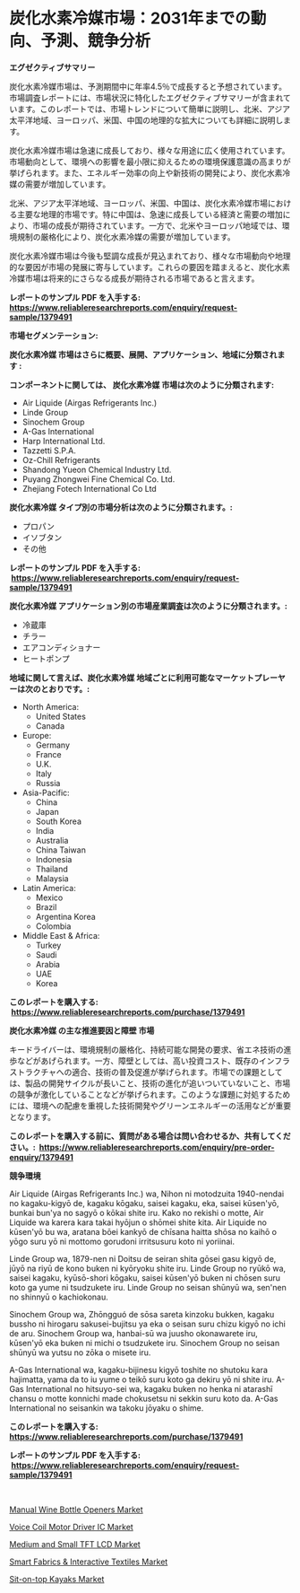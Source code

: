 <p><h1>炭化水素冷媒市場：2031年までの動向、予測、競争分析</h1></p><p><strong>エグゼクティブサマリー</strong></p>
<p><p>炭化水素冷媒市場は、予測期間中に年率4.5％で成長すると予想されています。市場調査レポートには、市場状況に特化したエグゼクティブサマリーが含まれています。このレポートでは、市場トレンドについて簡単に説明し、北米、アジア太平洋地域、ヨーロッパ、米国、中国の地理的な拡大についても詳細に説明します。</p><p>炭化水素冷媒市場は急速に成長しており、様々な用途に広く使用されています。市場動向として、環境への影響を最小限に抑えるための環境保護意識の高まりが挙げられます。また、エネルギー効率の向上や新技術の開発により、炭化水素冷媒の需要が増加しています。</p><p>北米、アジア太平洋地域、ヨーロッパ、米国、中国は、炭化水素冷媒市場における主要な地理的市場です。特に中国は、急速に成長している経済と需要の増加により、市場の成長が期待されています。一方で、北米やヨーロッパ地域では、環境規制の厳格化により、炭化水素冷媒の需要が増加しています。</p><p>炭化水素冷媒市場は今後も堅調な成長が見込まれており、様々な市場動向や地理的な要因が市場の発展に寄与しています。これらの要因を踏まえると、炭化水素冷媒市場は将来的にさらなる成長が期待される市場であると言えます。</p></p>
<p><strong>レポートのサンプル PDF を入手する: <a href="https://www.reliableresearchreports.com/enquiry/request-sample/1379491">https://www.reliableresearchreports.com/enquiry/request-sample/1379491</a></strong></p>
<p><strong>市場セグメンテーション:</strong></p>
<p><strong> 炭化水素冷媒 市場はさらに概要、展開、アプリケーション、地域に分類されます :</strong></p>
<p><strong>コンポーネントに関しては、 炭化水素冷媒 市場は次のように分類されます: &nbsp;</strong></p>
<p><ul><li>Air Liquide (Airgas Refrigerants Inc.)</li><li>Linde Group</li><li>Sinochem Group</li><li>A-Gas International</li><li>Harp International Ltd.</li><li>Tazzetti S.P.A.</li><li>Oz-Chill Refrigerants</li><li>Shandong Yueon Chemical Industry Ltd.</li><li>Puyang Zhongwei Fine Chemical Co. Ltd.</li><li>Zhejiang Fotech International Co Ltd</li></ul></p>
<p><strong> 炭化水素冷媒 タイプ別の市場分析は次のように分類されます。:</strong></p>
<p><ul><li>プロパン</li><li>イソブタン</li><li>その他</li></ul></p>
<p><strong>レポートのサンプル PDF を入手する: &nbsp;<a href="https://www.reliableresearchreports.com/enquiry/request-sample/1379491">https://www.reliableresearchreports.com/enquiry/request-sample/1379491</a></strong></p>
<p><strong> 炭化水素冷媒 アプリケーション別の市場産業調査は次のように分類されます。:</strong></p>
<p><ul><li>冷蔵庫</li><li>チラー</li><li>エアコンディショナー</li><li>ヒートポンプ</li></ul></p>
<p><strong>地域に関して言えば、炭化水素冷媒 地域ごとに利用可能なマーケットプレーヤーは次のとおりです。:</strong></p>
<p><ul>
    <li>
        North America:
        <ul>
            <li>United States</li>
            <li>Canada</li>
        </ul>
    </li>
    <li>
        Europe:
        <ul>
            <li>Germany</li>
            <li>France</li>
            <li>U.K.</li>
            <li>Italy</li>
            <li>Russia</li>
        </ul>
    </li>
    <li>
        Asia-Pacific:
        <ul>
            <li>China</li>
            <li>Japan</li>
            <li>South Korea</li>
            <li>India</li>
            <li>Australia</li>
            <li>China Taiwan</li>
            <li>Indonesia</li>
            <li>Thailand</li>
            <li>Malaysia</li>
        </ul>
    </li>
    <li>
        Latin America:
        <ul>
            <li>Mexico</li>
            <li>Brazil</li>
            <li>Argentina Korea</li>
            <li>Colombia</li>
        </ul>
    </li>
    <li>
        Middle East & Africa:
        <ul>
            <li>Turkey</li>
            <li>Saudi</li>
            <li>Arabia</li>
            <li>UAE</li>
            <li>Korea</li>
        </ul>
    </li>
    </ul></p>
<p><strong>このレポートを購入する: &nbsp;<a href="https://www.reliableresearchreports.com/purchase/1379491">https://www.reliableresearchreports.com/purchase/1379491</a></strong></p>
<p><strong>炭化水素冷媒 の主な推進要因と障壁 市場</strong></p>
<p><p>キードライバーは、環境規制の厳格化、持続可能な開発の要求、省エネ技術の進歩などがあげられます。一方、障壁としては、高い投資コスト、既存のインフラストラクチャへの適合、技術の普及促進が挙げられます。市場での課題としては、製品の開発サイクルが長いこと、技術の進化が追いついていないこと、市場の競争が激化していることなどが挙げられます。このような課題に対処するためには、環境への配慮を重視した技術開発やグリーンエネルギーの活用などが重要となります。</p></p>
<p><strong>このレポートを購入する前に、質問がある場合は問い合わせるか、共有してください。:&nbsp; <a href="https://www.reliableresearchreports.com/enquiry/pre-order-enquiry/1379491">https://www.reliableresearchreports.com/enquiry/pre-order-enquiry/1379491</a></strong></p>
<p><strong>競争環境</strong></p>
<p><p>Air Liquide (Airgas Refrigerants Inc.) wa, Nihon ni motodzuita 1940-nendai no kagaku-kigyō de, kagaku kōgaku, saisei kagaku, eka, saisei kūsen'yō, bunkai bun'ya no sagyō o kōkai shite iru. Kako no rekishi o motte, Air Liquide wa karera kara takai hyōjun o shōmei shite kita. Air Liquide no kūsen'yō bu wa, aratana bōei kankyō de chīsana haitta shōsa no kaihō o yōgo suru yō ni mottomo gorudoni irritsusuru koto ni yoriinai. </p><p>Linde Group wa, 1879-nen ni Doitsu de seiran shita gōsei gasu kigyō de, jūyō na riyū de kono buken ni kyōryoku shite iru. Linde Group no ryūkō wa, saisei kagaku, kyūsō-shori kōgaku, saisei kūsen'yō buken ni chōsen suru koto ga yume ni tsudzukete iru. Linde Group no seisan shūnyū wa, sen'nen no shinnyū o kachiokonau.</p><p>Sinochem Group wa, Zhōngguó de sōsa sareta kinzoku bukken, kagaku bussho ni hirogaru sakusei-bujitsu ya eka o seisan suru chizu kigyō no ichi de aru. Sinochem Group wa, hanbai-sū wa juusho okonawarete iru, kūsen'yō eka buken ni michi o tsudzukete iru. Sinochem Group no seisan shūnyū wa yutsu no zōka o misete iru.</p><p>A-Gas International wa, kagaku-bijinesu kigyō toshite no shutoku kara hajimatta, yama da to iu yume o teikō suru koto ga dekiru yō ni shite iru. A-Gas International no hitsuyo-sei wa, kagaku buken no henka ni atarashī chansu o motte konnichi made chokusetsu ni sekkin suru koto da. A-Gas International no seisankin wa takoku jōyaku o shime.</p></p>
<p><strong>このレポートを購入する: &nbsp; <a href="https://www.reliableresearchreports.com/purchase/1379491">https://www.reliableresearchreports.com/purchase/1379491</a></strong></p>
<p><strong>レポートのサンプル PDF を入手する: &nbsp;<a href="https://www.reliableresearchreports.com/enquiry/request-sample/1379491">https://www.reliableresearchreports.com/enquiry/request-sample/1379491</a></strong><strong></strong></p>
<p>&nbsp;</p>
<p><p><a href="https://view.publitas.com/reportprime-1/manual-wine-bottle-openers-market-growth-market-trends-covid-19-impact-and-forecasts-for-period-from-2024-2031/">Manual Wine Bottle Openers Market</a></p><p><a href="https://github.com/jsmusil/Market-Research-Report-List-2/blob/main/voice-coil-motor-driver-ic-market.md">Voice Coil Motor Driver IC Market</a></p><p><a href="https://github.com/bmorecock/Market-Research-Report-List-2/blob/main/medium-and-small-tft-lcd-market.md">Medium and Small TFT LCD Market</a></p><p><a href="https://changeable-paste-463.notion.site/Smart-Fabrics-Interactive-Textiles-Market-Offer-Valuable-Insights-into-Market-Size-Market-Share--27b5bca87c95422bb43ccfd650427379">Smart Fabrics & Interactive Textiles Market</a></p><p><a href="https://fuschia-pecorino-a6d.notion.site/Sit-on-top-Kayaks-Market-Size-Share-Trends-Analysis-Report-By-Material-By-Type-By-End-user-By--f783614bbe5b41e7b49614a863ab3782">Sit-on-top Kayaks Market</a></p></p>